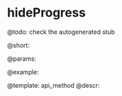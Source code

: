 hideProgress
=============


@todo:
	check the autogenerated stub

@short:
	

@params:





@example:

@template:	api_method
@descr:

